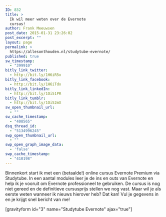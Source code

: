 ```yaml
---
ID: 832
title: >
  Ik wil meer weten over de Evernote
  cursus!
author: Frank Meeuwsen
post_date: 2015-01-31 23:26:02
post_excerpt: ""
layout: page
permalink: >
  https://allesonthouden.nl/studytube-evernote/
published: true
sw_timestamp:
  - "399910"
bitly_link_twitter:
  - http://bit.ly/1H6iR5x
bitly_link_facebook:
  - http://bit.ly/1H6iTdx
bitly_link_linkedIn:
  - http://bit.ly/1Oi51PR
bitly_link_tumblr:
  - http://bit.ly/1Oi52mX
sw_open_thumbnail_url:
  - ""
sw_cache_timestamp:
  - "408565"
dsq_thread_id:
  - "5134996245"
swp_open_thumbnail_url:
  - ""
swp_open_graph_image_data:
  - 'false'
swp_cache_timestamp:
  - "410198"
---
```

<!-- Begin MailChimp Signup Form -->Binnenkort start ik met een (betaalde!) online cursus Evernote Premium via Studytube. In een aantal modules leer je de ins en outs van Evernote en help ik je vooruit om Evernote professioneel te gebruiken. De cursus is nog niet gereed en de definitieve cursusprijs stellen we nog vast. Maar wil je als eerste weten wanneer ik nieuws hierover heb? Dat kan! Vul je gegevens in en je krijgt snel bericht van me!

[gravityform id="3" name="Studytube Evernote" ajax="true"]